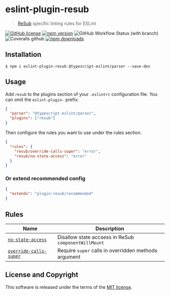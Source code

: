 # eslint-plugin-resub

> [ReSub](https://github.com/microsoft/ReSub) specific linting rules for ESLint

[![GitHub license](https://img.shields.io/badge/license-MIT-blue.svg?style=flat-square)](https://github.com/a-tarasyuk/eslint-plugin-resub/blob/master/LICENSE) [![npm version](https://img.shields.io/npm/v/eslint-plugin-resub.svg?style=flat-square)](https://www.npmjs.com/package/eslint-plugin-resub) ![GitHub Workflow Status (with branch)](https://img.shields.io/github/actions/workflow/status/a-tarasyuk/eslint-plugin-resub/main.yml?style=flat-square) ![Coveralls github](https://img.shields.io/coveralls/github/a-tarasyuk/eslint-plugin-resub?style=flat-square) [![npm downloads](https://img.shields.io/npm/dm/eslint-plugin-resub.svg?style=flat-square)](https://www.npmjs.com/package/eslint-plugin-resub)

## Installation

```
$ npm i eslint-plugin-resub @typescript-eslint/parser --save-dev
```

## Usage

Add `resub` to the plugins section of your `.eslintrc` configuration file. You can omit the `eslint-plugin-` prefix:

```json
{
  "parser": "@typescript-eslint/parser",
  "plugins": ["resub"]
}
```

Then configure the rules you want to use under the rules section.

```json
{
  "rules": {
    "resub/override-calls-super": "error",
    "resub/no-state-access": "error"
  }
}
```

### Or extend recommended config

```json
{
  "extends": "plugin:resub/recommended"
}
```

## Rules

| Name                                                           | Description                                          |
| -------------------------------------------------------------- | ---------------------------------------------------- |
| [`no-state-access`](./docs/rules/no-state-access.md)           | Disallow state accsess in ReSub `componentWillMount` |
| [`override-calls-super`](./docs/rules/override-calls-super.md) | Require `super` calls in overridden methods argument |

## License and Copyright

This software is released under the terms of the [MIT license](https://github.com/a-tarasyuk/eslint-plugin-resub/blob/master/LICENSE.md).
